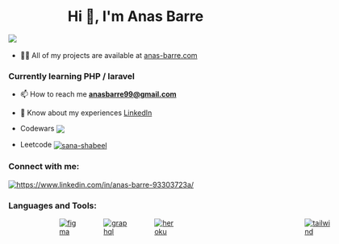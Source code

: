 <h1 align="center">Hi 👋, I'm Anas Barre   </h1>

![](https://media.licdn.com/dms/image/C4E16AQEdOaMdDOVnlA/profile-displaybackgroundimage-shrink_350_1400/0/1656946749556?e=1678320000&v=beta&t=cL9kSLVa5h3DX-QC7LKUvqabjRG3b0Kg-DPDAPG8LLc)

- 👨‍💻 All of my projects are available at [anas-barre.com](https://anas-barre.netlify.app/)


<h3> Currently learning PHP / laravel</h3>

- 📫 How to reach me **anasbarre99@gmail.com**

- 📄 Know about my experiences [LinkedIn](https://www.linkedin.com/in/anas-barre-93303723a/)

- Codewars <a href="https://www.codewars.com/users/Sana-Shabeel" traget="_blank"><img align="center" src="https://www.codewars.com/users/Sana-Shabeel/badges/large" /></a>

- Leetcode <a href="https://www.leetcode.com/sana-shabeel" target="blank"><img align="center" src="https://raw.githubusercontent.com/rahuldkjain/github-profile-readme-generator/master/src/images/icons/Social/leet-code.svg" alt="sana-shabeel" height="30" width="40" /></a>


<h3 align="left">Connect with me:</h3>
<p align="left">
<a href="https://www.linkedin.com/in/anas-barre-93303723a/" target="_blank"><img align="center" src="https://raw.githubusercontent.com/rahuldkjain/github-profile-readme-generator/master/src/images/icons/Social/linked-in-alt.svg" alt="https://www.linkedin.com/in/anas-barre-93303723a/" height="30" width="40" /></a>
</p>

<h3 align="left">Languages and Tools:</h3>
<div style="display:flex;justify-content:space-between;gap:10%;"> <a href="https://www.docker.com/" target="_blank" rel="noreferrer"> <img src="https://raw.githubusercontent.com/devicons/devicon/master/icons/docker/docker-original-wordmark.svg" alt="docker" width="40" height="40"/> </a> <a href="https://expressjs.com" target="_blank" rel="noreferrer"> <img src="https://raw.githubusercontent.com/devicons/devicon/master/icons/express/express-original-wordmark.svg" alt="express" width="40" height="40"/> </a> <a href="https://www.figma.com/" target="_blank" rel="noreferrer"> <img src="https://www.vectorlogo.zone/logos/figma/figma-icon.svg" alt="figma" width="40" height="40"/> </a> <a href="https://graphql.org" target="_blank" rel="noreferrer"> <img src="https://www.vectorlogo.zone/logos/graphql/graphql-icon.svg" alt="graphql" width="40" height="40"/> </a> <a href="https://heroku.com" target="_blank" rel="noreferrer"> <img src="https://www.vectorlogo.zone/logos/heroku/heroku-icon.svg" alt="heroku" width="40" height="40"/> </a> <a href="https://developer.mozilla.org/en-US/docs/Web/JavaScript" target="_blank" rel="noreferrer"> <img src="https://raw.githubusercontent.com/devicons/devicon/master/icons/javascript/javascript-original.svg" alt="javascript" width="40" height="40"/> </a> <a href="https://www.mysql.com/" target="_blank" rel="noreferrer"> <img src="https://raw.githubusercontent.com/devicons/devicon/master/icons/mysql/mysql-original-wordmark.svg" alt="mysql" width="40" height="40"/> </a> <a href="https://nodejs.org" target="_blank" rel="noreferrer"> <img src="https://raw.githubusercontent.com/devicons/devicon/master/icons/nodejs/nodejs-original-wordmark.svg" alt="nodejs" width="40" height="40"/> </a> <a href="https://reactjs.org/" target="_blank" rel="noreferrer"> <img src="https://raw.githubusercontent.com/devicons/devicon/master/icons/react/react-original-wordmark.svg" alt="react" width="40" height="40"/> </a> <a href="https://tailwindcss.com/" target="_blank" rel="noreferrer"> <img src="https://www.vectorlogo.zone/logos/tailwindcss/tailwindcss-icon.svg" alt="tailwind" width="40" height="40"/> </a> <a href="https://www.typescriptlang.org/" target="_blank" rel="noreferrer"> <img src="https://raw.githubusercontent.com/devicons/devicon/master/icons/typescript/typescript-original.svg" alt="typescript" width="40" height="40"/> </a> </div>
